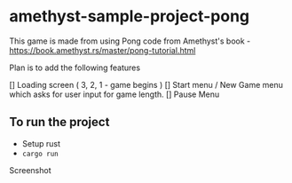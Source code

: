 # amethyst-sample-project-pong

This game is made from using Pong code from Amethyst's book - https://book.amethyst.rs/master/pong-tutorial.html

Plan is to add the following features

[] Loading screen ( 3, 2, 1 - game begins )
[] Start menu / New Game menu which asks for user input for game length.
[] Pause Menu

## To run the project
- Setup rust
- `cargo run`

Screenshot
